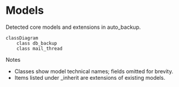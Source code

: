 # Models

Detected core models and extensions in auto_backup.

```mermaid
classDiagram
    class db_backup
    class mail_thread
```

Notes
- Classes show model technical names; fields omitted for brevity.
- Items listed under _inherit are extensions of existing models.
